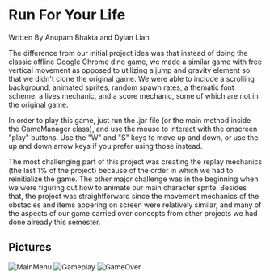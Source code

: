 # Run For Your Life

Written By Anupam Bhakta and Dylan Lian

The difference from our initial project idea was that instead of doing the classic offline Google Chrome dino game, we made a similar game with free vertical movement as opposed to utilizing a jump and gravity element so that we didn't clone the original game. We were able to include a scrolling background, animated sprites, random spawn rates, a thematic font scheme, a lives mechanic, and a score mechanic, some of which are not in the original game.

In order to play this game, just run the .jar file (or the main method inside the GameManager class), and use the mouse to interact with the onscreen "play" buttons. Use the "W" and "S" keys to move up and down, or use the up and down arrow keys if you prefer using those instead.

The most challenging part of this project was creating the replay mechanics (the last 1% of the project) because of the order in which we had to reinitialize the game. The other major challenge was in the beginning when we were figuring out how to animate our main character sprite. Besides that, the project was straightforward since the movement mechanics of the obstacles and items appering on screen were relatively similar, and many of the aspects of our game carried over concepts from other projects we had done already this semester.

## Pictures

![MainMenu](https://github.com/Mac-COMP-127-Fall-2021/course-project-running-man-anupam-and-dylan/blob/main/images/menuscreen.png)
![Gameplay](https://github.com/Mac-COMP-127-Fall-2021/course-project-running-man-anupam-and-dylan/blob/main/images/gameplay.png)
![GameOver](https://github.com/Mac-COMP-127-Fall-2021/course-project-running-man-anupam-and-dylan/blob/main/images/gameover.png)
